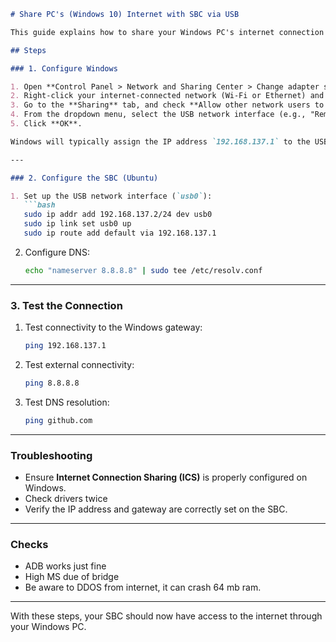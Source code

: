 ```markdown
# Share PC's (Windows 10) Internet with SBC via USB  

This guide explains how to share your Windows PC's internet connection with a single-board computer (SBC) running Ubuntu, using just a USB cable.  

## Steps  

### 1. Configure Windows  

1. Open **Control Panel > Network and Sharing Center > Change adapter settings**.  
2. Right-click your internet-connected network (Wi-Fi or Ethernet) and select **Properties**.  
3. Go to the **Sharing** tab, and check **Allow other network users to connect through this computer's Internet connection**.  
4. From the dropdown menu, select the USB network interface (e.g., "Remote NDIS").  
5. Click **OK**.  

Windows will typically assign the IP address `192.168.137.1` to the USB interface.  

---

### 2. Configure the SBC (Ubuntu)  

1. Set up the USB network interface (`usb0`):  
   ```bash
   sudo ip addr add 192.168.137.2/24 dev usb0  
   sudo ip link set usb0 up  
   sudo ip route add default via 192.168.137.1  
   ```  

2. Configure DNS:  
   ```bash
   echo "nameserver 8.8.8.8" | sudo tee /etc/resolv.conf  
   ```  

---

### 3. Test the Connection  

1. Test connectivity to the Windows gateway:  
   ```bash
   ping 192.168.137.1  
   ```  

2. Test external connectivity:  
   ```bash
   ping 8.8.8.8  
   ```  

3. Test DNS resolution:  
   ```bash
   ping github.com  
   ```  

---

### Troubleshooting  

- Ensure **Internet Connection Sharing (ICS)** is properly configured on Windows.  
- Check drivers twice
- Verify the IP address and gateway are correctly set on the SBC.  

---

### Checks 

- ADB works just fine
- High MS due of bridge
- Be aware to DDOS from internet, it can crash 64 mb ram.

---

With these steps, your SBC should now have access to the internet through your Windows PC.  
```
